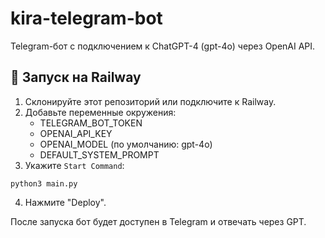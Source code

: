 # kira-telegram-bot

Telegram-бот с подключением к ChatGPT-4 (gpt-4o) через OpenAI API.

## 🚀 Запуск на Railway

1. Склонируйте этот репозиторий или подключите к Railway.
2. Добавьте переменные окружения:
   - TELEGRAM_BOT_TOKEN
   - OPENAI_API_KEY
   - OPENAI_MODEL (по умолчанию: gpt-4o)
   - DEFAULT_SYSTEM_PROMPT
3. Укажите `Start Command`:
```
python3 main.py
```
4. Нажмите "Deploy".

После запуска бот будет доступен в Telegram и отвечать через GPT.